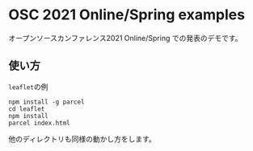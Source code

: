 # OSC 2021 Online/Spring examples

オープンソースカンファレンス2021 Online/Spring での発表のデモです。

## 使い方

`leaflet`の例

```
npm install -g parcel
cd leaflet
npm install
parcel index.html
```

他のディレクトリも同様の動かし方をします。
